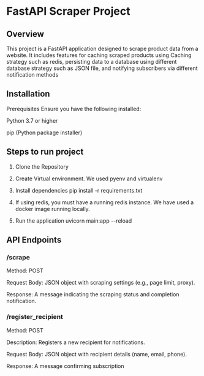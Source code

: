 # FastAPI Scraper Project

## Overview
This project is a FastAPI application designed to scrape product data from a website. It includes features for caching scraped products using Caching strategy such as redis, persisting data to a database using different database strategy such as JSON file, and notifying subscribers via different notification methods

## Installation
Prerequisites
Ensure you have the following installed:

Python 3.7 or higher

pip (Python package installer)

## Steps to run project

1. Clone the Repository

2. Create Virtual environment. We used pyenv and virtualenv

3. Install dependencies 
pip install -r requirements.txt

4. If using redis, you must have a running redis instance. We have used a docker image running locally.

4. Run the application
uvicorn main:app --reload

## API Endpoints
### /scrape
Method: POST

Request Body: JSON object with scraping settings (e.g., page limit, proxy).

Response: A message indicating the scraping status and completion notification.

### /register_recipient
Method: POST

Description: Registers a new recipient for notifications.

Request Body: JSON object with recipient details (name, email, phone).

Response: A message confirming subscription
